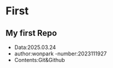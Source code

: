 # First
## My first Repo
  - Data:2025.03.24
- author:wonpark
-number:2023111927
- Contents:Git&Github

